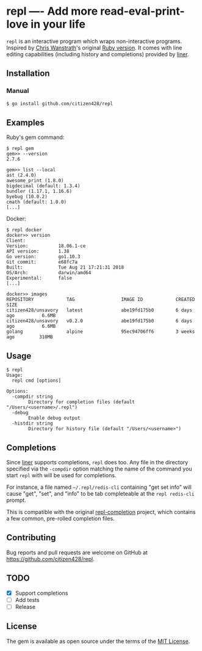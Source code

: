 # repl —- Add more read-eval-print-love in your life

`repl` is an interactive program which wraps non-interactive programs. Inspired by [Chris Wanstrath](https://github.com/defunkt)'s original [Ruby version](https://github.com/defunkt/repl). It comes with
line editing capabilities (including history and completions) provided by [liner](https://github.com/peterh/liner).

## Installation

### Manual

```sh
$ go install github.com/citizen428/repl
```

## Examples

Ruby's gem command:

```
$ repl gem
gem>> --version
2.7.6

gem>> list --local
ast (2.4.0)
awesome_print (1.8.0)
bigdecimal (default: 1.3.4)
bundler (1.17.1, 1.16.6)
byebug (10.0.2)
cmath (default: 1.0.0)
[...]
```

Docker:

```
$ repl docker
docker>> version
Client:
Version:           18.06.1-ce
API version:       1.38
Go version:        go1.10.3
Git commit:        e68fc7a
Built:             Tue Aug 21 17:21:31 2018
OS/Arch:           darwin/amd64
Experimental:      false
[...]

docker>> images
REPOSITORY            TAG                 IMAGE ID            CREATED             SIZE
citizen428/unsavory   latest              abe19fd175b0        6 days ago          6.6MB
citizen428/unsavory   v0.2.0              abe19fd175b0        6 days ago          6.6MB
golang                alpine              95ec94706ff6        3 weeks ago         310MB
```

## Usage

```
$ repl
Usage:
  repl cmd [options]

Options:
  -compdir string
    	Directory for completion files (default "/Users/<username>/.repl")
  -debug
    	Enable debug output
  -histdir string
    	Directory for history file (default "/Users/<username>")
```

## Completions

Since [liner](https://github.com/peterh/liner) supports completions, `repl` does too. Any file in
the directory specified via the `-compdir` option matching the name of the command you start `repl`
with will be used for completions.

For instance, a file named `~/.repl/redis-cli` containing "get set info" will cause "get", "set", and
"info" to be tab completeable at the `repl redis-cli` prompt.

This is compatible with the original [repl-completion](http://github.com/defunkt/repl-completion)
project, which contains a few common, pre-rolled completion files.

## Contributing

Bug reports and pull requests are welcome on GitHub at https://github.com/citizen428/repl.

## TODO

- [x] Support completions
- [ ] Add tests
- [ ] Release

## License

The gem is available as open source under the terms of the [MIT License](https://opensource.org/licenses/MIT).
